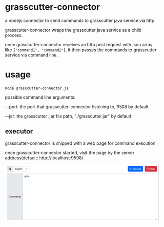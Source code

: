 # grasscutter-connector
a nodejs connector to send commands to grasscutter java service via http.

grasscutter-connector wraps the grasscutter java service as a child process.

once grasscutter-connector receives an http post request with json array like `["command1", "command2"]`, it then passes the commands to grasscutter service via command line.

# usage
```shell
node grasscutter-connector.js
```
possible command line arguments:

--port: the port that grasscutter-connector listening to, 9508 by default

--jar: the grasscutter .jar file path, "./grasscutter.jar" by default

## executor
grasscutter-connector is shipped with a web page for command execution

once grasscutter-connector started, visit the page by the server address(default: http://localhost:9508)

![web-page](./web-page.png) 